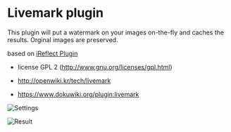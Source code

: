 Livemark plugin
===============

This plugin will put a watermark on your images on-the-fly and caches the results. Orginal images are preserved.


based on [iReflect Plugin]( https://github.com/i-net-software/dokuwiki-plugin-reflect)

  - license    GPL 2 (http://www.gnu.org/licenses/gpl.html)

  - http://openwiki.kr/tech/livemark
  - https://www.dokuwiki.org/plugin:livemark


![Settings](http://i.imgur.com/pcJP2DX.jpg)



![Result](http://i.imgur.com/3cJsTfL.jpg)
